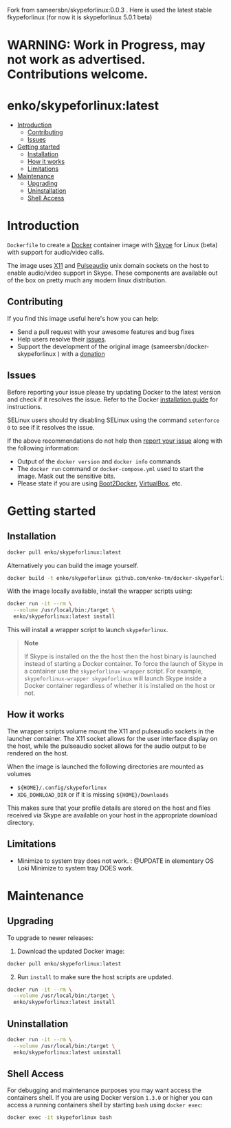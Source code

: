 <!-- [![Docker Repository on Quay.io](https://quay.io/repository/sameersbn/skypeforlinux/status "Docker Repository on Quay.io")](https://quay.io/repository/sameersbn/skypeforlinux) -->

Fork from sameersbn/skypeforlinux:0.0.3 . Here is  used the  latest stable fkypeforlinux 
(for now  it is  skypeforlinux 5.0.1 beta)

# WARNING: Work in Progress, may not work as advertised. Contributions welcome.

# enko/skypeforlinux:latest

- [Introduction](#introduction)
  - [Contributing](#contributing)
  - [Issues](#issues)
- [Getting started](#getting-started)
  - [Installation](#installation)
  - [How it works](#how-it-works)
  - [Limitations](#limitations)
- [Maintenance](#maintenance)
  - [Upgrading](#upgrading)
  - [Uninstallation](#uninstallation)
  - [Shell Access](#shell-access)

# Introduction

`Dockerfile` to create a [Docker](https://www.docker.com/) container image with [Skype](http://www.skype.com) for Linux (beta) with support for audio/video calls.

The image uses [X11](http://www.x.org) and [Pulseaudio](http://www.freedesktop.org/wiki/Software/PulseAudio/) unix domain sockets on the host to enable audio/video support in Skype. These components are available out of the box on pretty much any modern linux distribution.

## Contributing

If you find this image useful here's how you can help:

- Send a pull request with your awesome features and bug fixes
- Help users resolve their [issues](../../issues?q=is%3Aopen+is%3Aissue).
- Support the development of the original image (sameersbn/docker-skypeforlinux
) with a [donation](http://www.damagehead.com/donate/)

## Issues

Before reporting your issue please try updating Docker to the latest version and check if it resolves the issue. Refer to the Docker [installation guide](https://docs.docker.com/installation) for instructions.

SELinux users should try disabling SELinux using the command `setenforce 0` to see if it resolves the issue.

If the above recommendations do not help then [report your issue](../../issues/new) along with the following information:

- Output of the `docker version` and `docker info` commands
- The `docker run` command or `docker-compose.yml` used to start the image. Mask out the sensitive bits.
- Please state if you are using [Boot2Docker](http://www.boot2docker.io), [VirtualBox](https://www.virtualbox.org), etc.

# Getting started

## Installation
<!-- regular html comment -->
<!--- special completely ignored comment --> 
<!-- Automated builds of the image are available on [Dockerhub](https://hub.docker.com/r/sameersbn/skypeforlinux) and is the recommended method of installation. -->

<!-- **Note**: Builds are also available on [Quay.io](https://quay.io/repository/sameersbn/skypeforlinux) -->

```bash
docker pull enko/skypeforlinux:latest
```

Alternatively you can build the image yourself. 

```bash
docker build -t enko/skypeforlinux github.com/enko-tm/docker-skypeforlinux
```

With the image locally available, install the wrapper scripts using:

```bash
docker run -it --rm \
  --volume /usr/local/bin:/target \
  enko/skypeforlinux:latest install
```

This will install a wrapper script to launch `skypeforlinux`.

> **Note**
>
> If Skype is installed on the the host then the host binary is launched instead of starting a Docker container. To force the launch of Skype in a container use the `skypeforlinux-wrapper` script. For example, `skypeforlinux-wrapper skypeforlinux` will launch Skype inside a Docker container regardless of whether it is installed on the host or not.

## How it works

The wrapper scripts volume mount the X11 and pulseaudio sockets in the launcher container. The X11 socket allows for the user interface display on the host, while the pulseaudio socket allows for the audio output to be rendered on the host.

When the image is launched the following directories are mounted as volumes

 - `${HOME}/.config/skypeforlinux`
 - `XDG_DOWNLOAD_DIR` or if it is missing `${HOME}/Downloads`

This makes sure that your profile details are stored on the host and files received via Skype are available on your host in the appropriate download directory.

## Limitations

- Minimize to system tray does not work.  : @UPDATE   in  elementary OS Loki Minimize to system tray DOES work.

# Maintenance

## Upgrading

To upgrade to newer releases:

  1. Download the updated Docker image:

  ```bash
  docker pull enko/skypeforlinux:latest
  ```

  2. Run `install` to make sure the host scripts are updated.

  ```bash
  docker run -it --rm \
    --volume /usr/local/bin:/target \
    enko/skypeforlinux:latest install
  ```

## Uninstallation

```bash
docker run -it --rm \
  --volume /usr/local/bin:/target \
  enko/skypeforlinux:latest uninstall
```

## Shell Access

For debugging and maintenance purposes you may want access the containers shell. If you are using Docker version `1.3.0` or higher you can access a running containers shell by starting `bash` using `docker exec`:

```bash
docker exec -it skypeforlinux bash
```
